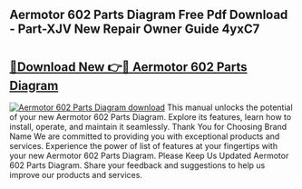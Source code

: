 ## Aermotor 602 Parts Diagram Free Pdf Download - Part-XJV New Repair Owner Guide 4yxC7

# <h2><a href="http://dfok84b.blite.top/?on=Aermotor+602+Parts+Diagram">🔗Download New 👉🔴 Aermotor 602 Parts Diagram</a></h2>

[![Aermotor 602 Parts Diagram download](https://i.imgur.com/lujVjoI.png)](http://dfok84b.blite.top/?on=Aermotor+602+Parts+Diagram)
This manual unlocks the potential of your new Aermotor 602 Parts Diagram. Explore its features, learn how to install, operate, and maintain it seamlessly. Thank You for Choosing Brand Name We are committed to providing you with exceptional products and services. Experience the power of list of features at your fingertips with your new Aermotor 602 Parts Diagram. Please Keep Us Updated Aermotor 602 Parts Diagram. Share your feedback and suggestions to help us improve our products and services.
